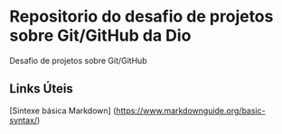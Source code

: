 # Repositorio do desafio de projetos sobre Git/GitHub da Dio
Desafio de projetos sobre Git/GitHub

## Links Úteis

[Sintexe básica Markdown] (https://www.markdownguide.org/basic-syntax/)
